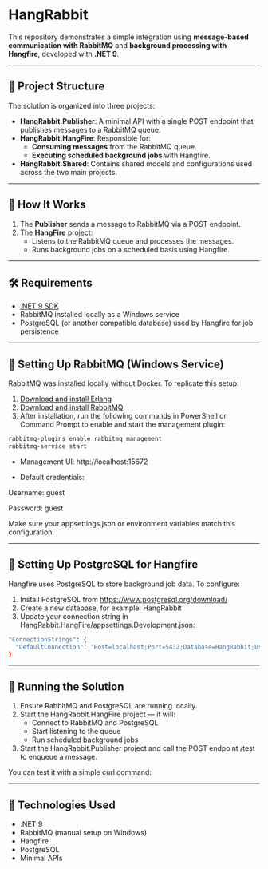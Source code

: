 # HangRabbit

This repository demonstrates a simple integration using **message-based communication with RabbitMQ** and **background processing with Hangfire**, developed with **.NET 9**.

---

## 📁 Project Structure

The solution is organized into three projects:

- **HangRabbit.Publisher**: A minimal API with a single POST endpoint that publishes messages to a RabbitMQ queue.
- **HangRabbit.HangFire**: Responsible for:
  - **Consuming messages** from the RabbitMQ queue.
  - **Executing scheduled background jobs** with Hangfire.
- **HangRabbit.Shared**: Contains shared models and configurations used across the two main projects.

---

## 🧠 How It Works

1. The **Publisher** sends a message to RabbitMQ via a POST endpoint.
2. The **HangFire** project:
   - Listens to the RabbitMQ queue and processes the messages.
   - Runs background jobs on a scheduled basis using Hangfire.

---

## 🛠️ Requirements

- [.NET 9 SDK](https://dotnet.microsoft.com/en-us/download)
- RabbitMQ installed locally as a Windows service
- PostgreSQL (or another compatible database) used by Hangfire for job persistence

---

## 🐇 Setting Up RabbitMQ (Windows Service)

RabbitMQ was installed locally without Docker. To replicate this setup:

1. [Download and install Erlang](https://www.erlang.org/downloads)
2. [Download and install RabbitMQ](https://www.rabbitmq.com/download.html)
3. After installation, run the following commands in PowerShell or Command Prompt to enable and start the management plugin:

```bash
rabbitmq-plugins enable rabbitmq_management
rabbitmq-service start
```

- Management UI: http://localhost:15672

- Default credentials:
  
Username: guest

Password: guest

Make sure your appsettings.json or environment variables match this configuration.


---

## 🧱 Setting Up PostgreSQL for Hangfire

Hangfire uses PostgreSQL to store background job data. To configure:

1. Install PostgreSQL from https://www.postgresql.org/download/
2. Create a new database, for example: HangRabbit
3. Update your connection string in HangRabbit.HangFire/appsettings.Development.json:
   
```bash
"ConnectionStrings": {
  "DefaultConnection": "Host=localhost;Port=5432;Database=HangRabbit;User Id=postgres;Password=yourpassword;"
}
```

---

## 🚀 Running the Solution
1. Ensure RabbitMQ and PostgreSQL are running locally.
2. Start the HangRabbit.HangFire project — it will:
   - Connect to RabbitMQ and PostgreSQL
   - Start listening to the queue
   - Run scheduled background jobs
3. Start the HangRabbit.Publisher project and call the POST endpoint /test to enqueue a message.

You can test it with a simple curl command:


---


## 🧪 Technologies Used
- .NET 9
- RabbitMQ (manual setup on Windows)
- Hangfire
- PostgreSQL
- Minimal APIs


